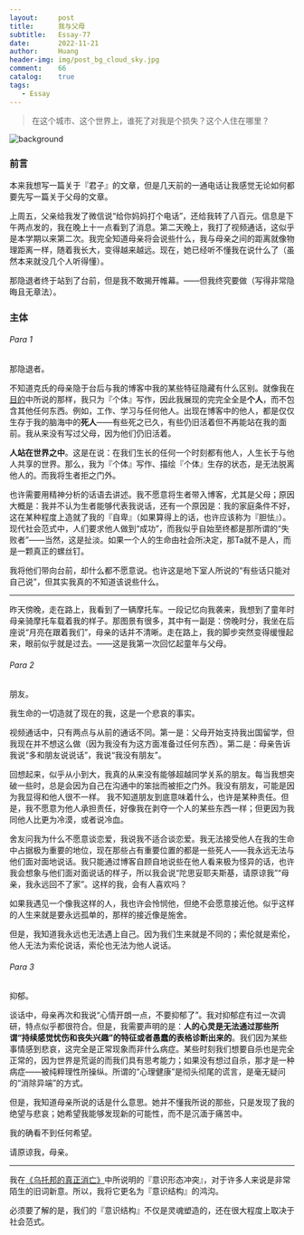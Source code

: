 ```yaml
---
layout:     post
title:      我与父母
subtitle:   Essay-77
date:       2022-11-21
author:     Huang
header-img: img/post_bg_cloud_sky.jpg
comment:    66
catalog:    true
tags:
   - Essay
---
```


> 在这个城市、这个世界上，谁死了对我是个损失？这个人住在哪里？

![background](https://huang-feiyu.github.io/img/post_bg_cloud_sky.jpg)

### 前言

本来我想写一篇关于『君子』的文章，但是几天前的一通电话让我感觉无论如何都要先写一篇关于父母的文章。

上周五，父亲给我发了微信说“给你妈妈打个电话”，还给我转了八百元。信息是下午两点发的，我在晚上十一点看到了消息。第二天晚上，我打了视频通话，这似乎是本学期以来第二次。我完全知道母亲将会说些什么，我与母亲之间的距离就像物理距离一样，随着我长大，变得越来越远。现在，她已经听不懂我在说什么了（虽然本来就没几个人听得懂）。

那隐退者终于站到了台前，但是我不敢揭开帷幕。——但我终究要做（写得非常隐晦且无章法）。

### 主体

###### Para 1

那隐退者。

不知道克氏的母亲隐于台后与我的博客中我的某些特征隐藏有什么区别。就像我在[目的](https://xn--29s704loyd.com/Purpose/)中所说的那样，我只为『个体』写作，因此我展现的完完全全是**个人**，而不包含其他任何东西。例如，工作、学习与任何他人。出现在博客中的他人，都是仅仅生存于我的脑海中的**死人**——有些死之已久，有些仍旧活着但不再能站在我的面前。我从来没有写过父母，因为他们仍旧活着。

**人站在世界之中**。这是在说：在我们生长的任何一个时刻都有他人，人生长于与他人共享的世界。那么，我为『个体』写作、描绘『个体』生存的状态，是无法脱离他人的。而我将生者拒之门外。

也许需要用精神分析的话语去讲述。我不愿意将生者带入博客，尤其是父母；原因大概是：我并不认为生者能够代表我说话，还有一个原因是：我的家庭条件不好，这在某种程度上造就了我的『自卑』（如果算得上的话，也许应该称为『胆怯』）。现代社会范式中，人们要求他人做到“成功”，而我似乎自始至终都是那所谓的“失败者”——当然，这是扯淡。如果一个人的生命由社会所决定，那Ta就不是人，而是一颗真正的螺丝钉。

我将他们带向台前，却什么都不愿意说。也许这是地下室人所说的“有些话只能对自己说”，但其实我真的不知道该说些什么。

---

昨天傍晚，走在路上，我看到了一辆摩托车。一段记忆向我袭来，我想到了童年时母亲骑摩托车载着我的样子。那图景有很多，其中有一副是：傍晚时分，我坐在后座说“月亮在跟着我们”，母亲的话并不清晰。走在路上，我的脚步突然变得缓慢起来，眼前似乎就是过去。——这是我第一次回忆起童年与父母。

###### Para 2

朋友。

我生命的一切造就了现在的我，这是一个悲哀的事实。

视频通话中，只有两点与从前的通话不同。第一是：父母开始支持我出国留学，但我现在并不想这么做（因为我没有为这方面准备过任何东西）。第二是：母亲告诉我说“多和朋友说说话”，我说“我没有朋友”。

回想起来，似乎从小到大，我真的从来没有能够超越同学关系的朋友。每当我想突破一些时，总是会因为自己在沟通中的笨拙而被拒之门外。我没有朋友，可能是因为我显得和他人很不一样。 我不知道朋友到底意味着什么，也许是某种责任。但是，我不愿意为他人承担责任，好像我在剥夺一个人的某些东西一样；但更因为我同他人比更为冷漠，或者说冷血。

舍友问我为什么不愿意谈恋爱，我说我不适合谈恋爱。我无法接受他人在我的生命中占据极为重要的地位，现在那些占有重要位置的都是一些死人——我永远无法与他们面对面地说话。我只能通过博客自顾自地说些在他人看来极为怪异的话，也许我会想象与他们面对面说话的样子，所以我会说“陀思妥耶夫斯基，请原谅我”“母亲，我永远回不了家”。这样的我，会有人喜欢吗？ 

如果我遇见一个像我这样的人，我也许会怜悯他，但绝不会愿意接近他。似乎这样的人生来就是要永远孤单的，那样的接近像是施舍。

但是，我知道我永远也无法遇上自己。因为我们生来就是不同的；索伦就是索伦，他人无法为索伦说话，索伦也无法为他人说话。

###### Para 3

抑郁。

谈话中，母亲再次和我说“心情开朗一点，不要抑郁了”。我对抑郁症有过一次调研，特点似乎都很符合。但是，我需要声明的是：**人的心灵是无法通过那些所谓“持续感觉忧伤和丧失兴趣”的特征或者愚蠢的表格诊断出来的**。我们因为某些事情感到悲哀，这完全是正常现象而非什么病症。某些时刻我们想要自杀也是完全正常的，因为世界是荒诞的而我们具有思考能力；如果没有想过自杀，那才是一种病症——被纯粹理性所操纵。所谓的“心理健康”是彻头彻尾的谎言，是毫无疑问的“消除异端”的方式。

但是，我知道母亲所说的话是什么意思。她并不懂我所说的那些，只是发现了我的绝望与悲哀；她希望我能够发现新的可能性，而不是沉湎于痛苦中。

我的确看不到任何希望。

请原谅我，母亲。

---

我在[《乌托邦的真正消亡》](https://xn--29s704loyd.com/2022/10/31/Essay-75/)中所说明的『意识形态冲突』，对于许多人来说是非常陌生的旧词新意。所以，我将它更名为『意识结构』的鸿沟。

必须要了解的是，我们的『意识结构』不仅是灵魂塑造的，还在很大程度上取决于社会范式。

